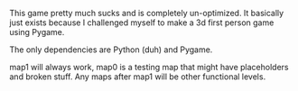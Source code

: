 This game pretty much sucks and is completely un-optimized. It basically just exists because I challenged myself to make a 3d first person game using Pygame.

The only dependencies are Python (duh) and Pygame.

map1 will always work, map0 is a testing map that might have placeholders and broken stuff. Any maps after map1 will be other functional levels.
